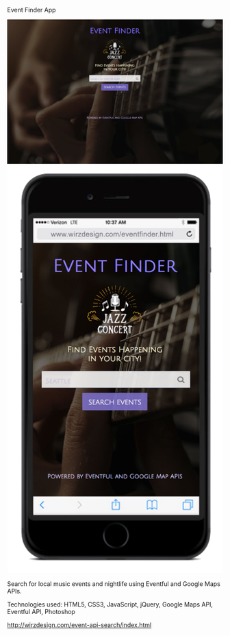 Event Finder App

![Screenshot](event-api-search-desktop.png)
![Screenshot](event-api-search-phone.png)



Search for local music events and nightlife using
Eventful and Google Maps APIs.

Technologies used:
HTML5,
CSS3,
JavaScript,
jQuery,
Google Maps API,
Eventful API,
Photoshop

http://wirzdesign.com/event-api-search/index.html
